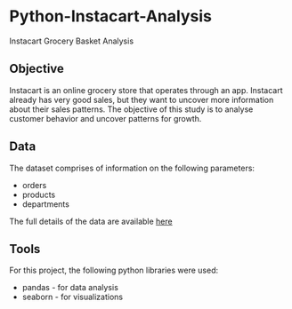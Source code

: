 # Python-Instacart-Analysis
Instacart Grocery Basket Analysis

## Objective
Instacart is an online grocery store that operates through an app. Instacart already has very good sales, 
but they want to uncover more information about their sales patterns. The objective of this study is to
analyse customer behavior and uncover patterns for growth.

## Data
The dataset comprises of information on the following parameters:
* orders
* products
* departments

The full details of the data are available [here](https://www.kaggle.com/datasets/psparks/instacart-market-basket-analysis)

## Tools
For this project, the following python libraries were used:
* pandas - for data analysis
* seaborn - for visualizations
